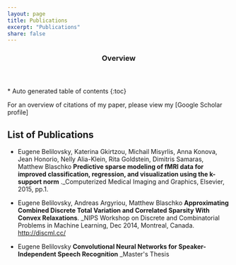 ```yaml
---
layout: page
title: Publications
excerpt: "Publications"
share: false
---
```


<section id="table-of-contents" class="toc">
  <header>
    <h3>Overview</h3>
  </header>
<div id="drawer" markdown="1">
*  Auto generated table of contents
{:toc}
</div>
</section><!-- /#table-of-contents -->


For an overview of citations of my paper, please view my [Google Scholar profile]

## List of Publications

* Eugene Belilovsky, Katerina Gkirtzou, Michail Misyrlis, Anna Konova, Jean Honorio, Nelly Alia-Klein, Rita Goldstein, Dimitris Samaras, Matthew Blaschko **Predictive sparse modeling of fMRI data for improved classification, regression, and visualization using the k-support norm** ._Computerized Medical Imaging and Graphics, Elsevier, 2015, pp.1.

* Eugene Belilovsky, Andreas Argyriou, Matthew Blaschko **Approximating Combined Discrete Total Variation and Correlated Sparsity With Convex Relaxations**. _NIPS Workshop on Discrete and Combinatorial Problems in Machine Learning, Dec 2014, Montreal, Canada. <http://discml.cc/>

* Eugene Belilovsky **Convolutional Neural Networks for Speaker-Independent Speech Recognition** _Master's Thesis
